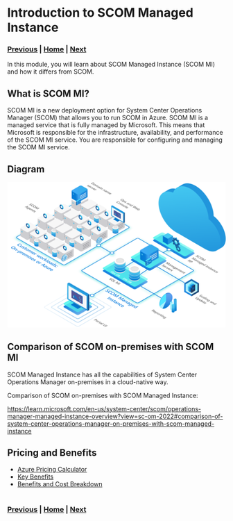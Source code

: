 # Introduction to SCOM Managed Instance

### [Previous](readme.md) | [Home](readme.md) | [Next](setup.md)

In this module, you will learn about SCOM Managed Instance (SCOM MI) and how it differs from SCOM.

## What is SCOM MI?

SCOM MI is a new deployment option for System Center Operations Manager (SCOM) that allows you to run SCOM in Azure. SCOM MI is a managed service that is fully managed by Microsoft. This means that Microsoft is responsible for the infrastructure, availability, and performance of the SCOM MI service. You are responsible for configuring and managing the SCOM MI service.

## Diagram

![alt text](image.png)

## Comparison of SCOM on-premises with SCOM MI

SCOM Managed Instance has all the capabilities of System Center Operations Manager on-premises in a cloud-native way.

Comparison of SCOM on-premises with SCOM Managed Instance:

<https://learn.microsoft.com/en-us/system-center/scom/operations-manager-managed-instance-overview?view=sc-om-2022#comparison-of-system-center-operations-manager-on-premises-with-scom-managed-instance>

## Pricing and Benefits

- [Azure Pricing Calculator](https://azure.microsoft.com/en-us/pricing/details/monitor/)
- [Key Benefits](https://learn.microsoft.com/en-us/system-center/scom/operations-manager-managed-instance-overview?view=sc-om-2022#key-benefits)
- [Benefits and Cost Breakdown](https://techcommunity.microsoft.com/t5/system-center-blog/benefits-of-moving-to-azure-monitor-scom-managed-instance/ba-p/4057882)

#

### [Previous](readme.md) | [Home](readme.md) | [Next](setup.md)
